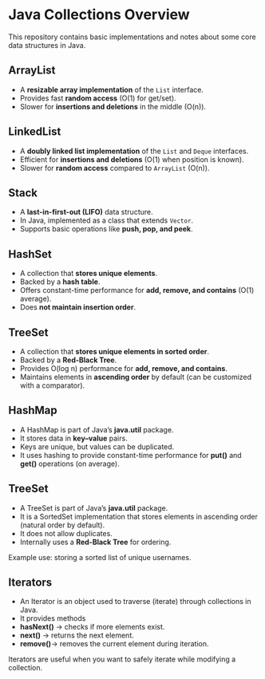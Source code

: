 # Java Collections Overview

This repository contains basic implementations and notes about some core data structures in Java.

## ArrayList
- A **resizable array implementation** of the `List` interface.  
- Provides fast **random access** (O(1) for get/set).  
- Slower for **insertions and deletions** in the middle (O(n)).

## LinkedList
- A **doubly linked list implementation** of the `List` and `Deque` interfaces.  
- Efficient for **insertions and deletions** (O(1) when position is known).  
- Slower for **random access** compared to `ArrayList` (O(n)).

## Stack
- A **last-in-first-out (LIFO)** data structure.  
- In Java, implemented as a class that extends `Vector`.  
- Supports basic operations like **push, pop, and peek**.

## HashSet
- A collection that **stores unique elements**.  
- Backed by a **hash table**.  
- Offers constant-time performance for **add, remove, and contains** (O(1) average).  
- Does **not maintain insertion order**.

## TreeSet
- A collection that **stores unique elements in sorted order**.  
- Backed by a **Red-Black Tree**.  
- Provides O(log n) performance for **add, remove, and contains**.  
- Maintains elements in **ascending order** by default (can be customized with a comparator).

## HashMap

- A HashMap is part of Java’s **java.util** package.
- It stores data in **key–value** pairs.
- Keys are unique, but values can be duplicated.
- It uses hashing to provide constant-time performance for **put()** and **get()** operations (on average).

## TreeSet

- A TreeSet is part of Java’s **java.util** package.
- It is a SortedSet implementation that stores elements in ascending order (natural order by default).
- It does not allow duplicates.
- Internally uses a **Red-Black Tree** for ordering.

Example use: storing a sorted list of unique usernames.

## Iterators

- An Iterator is an object used to traverse (iterate) through collections in Java.
- It provides methods
- **hasNext()** → checks if more elements exist.
- **next()** → returns the next element.
- **remove()**→ removes the current element during iteration.

Iterators are useful when you want to safely iterate while modifying a collection.